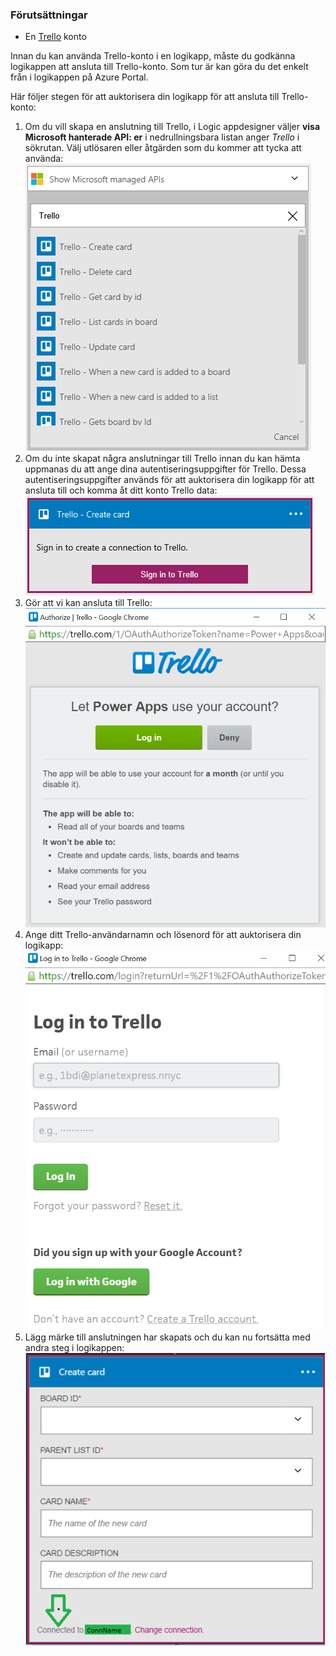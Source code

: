 ### <a name="prerequisites"></a>Förutsättningar
* En [Trello](http://trello.com) konto 

Innan du kan använda Trello-konto i en logikapp, måste du godkänna logikappen att ansluta till Trello-konto. Som tur är kan göra du det enkelt från i logikappen på Azure Portal. 

Här följer stegen för att auktorisera din logikapp för att ansluta till Trello-konto:

1. Om du vill skapa en anslutning till Trello, i Logic appdesigner väljer **visa Microsoft hanterade API: er** i nedrullningsbara listan anger *Trello* i sökrutan. Välj utlösaren eller åtgärden som du kommer att tycka att använda:  
   ![](./media/connectors-create-api-trello/trello-1.png)
2. Om du inte skapat några anslutningar till Trello innan du kan hämta uppmanas du att ange dina autentiseringsuppgifter för Trello. Dessa autentiseringsuppgifter används för att auktorisera din logikapp för att ansluta till och komma åt ditt konto Trello data:  
   ![](./media/connectors-create-api-trello/trello-2.png) 
3. Gör att vi kan ansluta till Trello:  
   ![](./media/connectors-create-api-trello/trello-3.png)   
4. Ange ditt Trello-användarnamn och lösenord för att auktorisera din logikapp:  
   ![](./media/connectors-create-api-trello/trello-4.png)  
5. Lägg märke till anslutningen har skapats och du kan nu fortsätta med andra steg i logikappen:  
   ![](./media/connectors-create-api-trello/trello-5.png)

